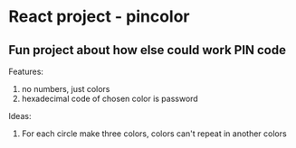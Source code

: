 # React project - pincolor
## Fun project about how else could work PIN code

Features:
1. no numbers, just colors
2. hexadecimal code of chosen color is password

Ideas:
1. For each circle make three colors, colors can't repeat in another colors
